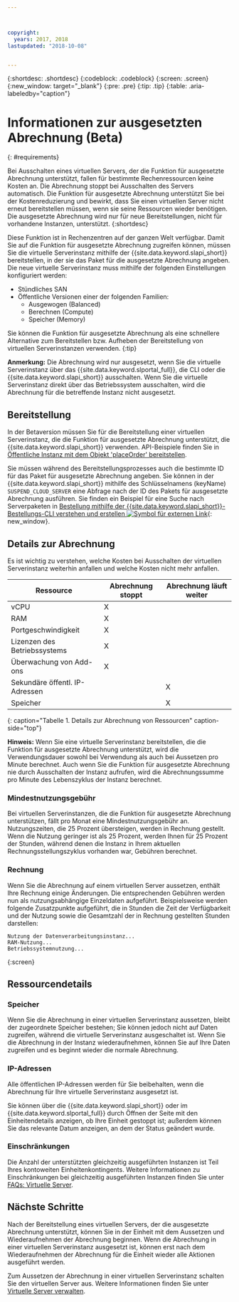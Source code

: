 ```yaml
---



copyright:
  years: 2017, 2018
lastupdated: "2018-10-08"


---
```


{:shortdesc: .shortdesc}
{:codeblock: .codeblock}
{:screen: .screen}
{:new_window: target="_blank"}
{:pre: .pre}
{:tip: .tip}
{:table: .aria-labeledby="caption"}

# Informationen zur ausgesetzten Abrechnung (Beta)
{: #requirements}

Bei Ausschalten eines virtuellen Servers, der die Funktion für ausgesetzte Abrechnung unterstützt, fallen für bestimmte Rechenressourcen keine Kosten an. Die Abrechnung stoppt bei Ausschalten des Servers automatisch. Die Funktion für ausgesetzte Abrechnung unterstützt Sie bei der Kostenreduzierung und bewirkt, dass Sie einen virtuellen Server nicht erneut bereitstellen müssen, wenn sie seine Ressourcen wieder benötigen. Die ausgesetzte Abrechnung wird nur für neue Bereitstellungen, nicht für vorhandene Instanzen, unterstützt.
{:shortdesc}

Diese Funktion ist in Rechenzentren auf der ganzen Welt verfügbar. Damit Sie auf die Funktion für ausgesetzte Abrechnung zugreifen können, müssen Sie die virtuelle Serverinstanz mithilfe der {{site.data.keyword.slapi_short}} bereitstellen, in der sie das Paket für die ausgesetzte Abrechnung angeben. Die neue virtuelle Serverinstanz muss mithilfe der folgenden Einstellungen konfiguriert werden:

* Stündliches SAN
* Öffentliche Versionen einer der folgenden Familien:
  * Ausgewogen (Balanced)
  * Berechnen (Compute)
  * Speicher (Memory)

Sie können die Funktion für ausgesetzte Abrechnung als eine schnellere Alternative zum Bereitstellen bzw. Aufheben der Bereitstellung von virtuellen Serverinstanzen verwenden.
{:tip}

**Anmerkung:** Die Abrechnung wird nur ausgesetzt, wenn Sie die virtuelle Serverinstanz über das {{site.data.keyword.slportal_full}}, die CLI oder die {{site.data.keyword.slapi_short}} ausschalten. Wenn Sie die virtuelle Serverinstanz direkt über das Betriebssystem ausschalten, wird die Abrechnung für die betreffende Instanz nicht ausgesetzt.

## Bereitstellung

In der Betaversion müssen Sie für die Bereitstellung einer virtuellen Serverinstanz, die die Funktion für ausgesetzte Abrechnung unterstützt, die {{site.data.keyword.slapi_short}} verwenden. API-Beispiele finden Sie in [Öffentliche Instanz mit dem Objekt 'placeOrder' bereitstellen](../vsi/vsi_provision_api.html#provisioning-a-public-instance-using-place-order-object). 

Sie müssen während des Bereitstellungsprozesses auch die bestimmte ID für das Paket für ausgesetzte Abrechnung angeben. Sie können in der {{site.data.keyword.slapi_short}} mithilfe des Schlüsselnamens (keyName) `SUSPEND_CLOUD_SERVER` eine Abfrage nach der ID des Pakets für ausgesetzte Abrechnung ausführen. Sie finden ein Beispiel für eine Suche nach Serverpaketen in [Bestellung mithilfe der {{site.data.keyword.slapi_short}}-Bestellungs-CLI verstehen und erstellen ![Symbol für externen Link](../icons/launch-glyph.svg "Symbol für externen Link")](https://softlayer.github.io/article/understanding-ordering/){: new_window}.

## Details zur Abrechnung

Es ist wichtig zu verstehen, welche Kosten bei Ausschalten der virtuellen Serverinstanz weiterhin anfallen und welche Kosten nicht mehr anfallen.

| Ressource                      | Abrechnung stoppt   | Abrechnung läuft weiter |
| ----------------------------- | ----------------- | ---------------- |
| vCPU                          |          X        |                  |
| RAM                           |          X        |                  |
| Portgeschwindigkeit                    |          X        |                  |
| Lizenzen des Betriebssystems     |          X        |                  |
| Überwachung von Add-ons          |          X        |                  |
| Sekundäre öffentl. IP-Adressen |                   |         X        |
| Speicher                       |                   |         X        |
{: caption="Tabelle 1. Details zur Abrechnung von Ressourcen" caption-side="top"}   

**Hinweis:** Wenn Sie eine virtuelle Serverinstanz bereitstellen, die die Funktion für ausgesetzte Abrechnung unterstützt, wird die Verwendungsdauer sowohl bei Verwendung als auch bei Aussetzen pro Minute berechnet. Auch wenn Sie die Funktion für ausgesetzte Abrechnung nie durch Ausschalten der Instanz aufrufen, wird die Abrechnungssumme pro Minute des Lebenszyklus der Instanz berechnet. 

### Mindestnutzungsgebühr
Bei virtuellen Serverinstanzen, die die Funktion für ausgesetzte Abrechnung unterstützen, fällt pro Monat eine Mindestnutzungsgebühr an. Nutzungszeiten, die 25 Prozent übersteigen, werden in Rechnung gestellt. Wenn die Nutzung geringer ist als 25 Prozent, werden Ihnen für 25 Prozent der Stunden, während denen die Instanz in Ihrem aktuellen Rechnungsstellungszyklus vorhanden war, Gebühren berechnet. 

### Rechnung
Wenn Sie die Abrechnung auf einem virtuellen Server aussetzen, enthält Ihre Rechnung einige Änderungen. Die entsprechenden Gebühren werden nun als nutzungsabhängige Einzeldaten aufgeführt. Beispielsweise werden folgende Zusatzpunkte aufgeführt, die in Stunden die Zeit der Verfügbarkeit und der Nutzung sowie die Gesamtzahl der in Rechnung gestellten Stunden darstellen:

```
Nutzung der Datenverarbeitungsinstanz...
RAM-Nutzung...
Betriebssystemnutzung...
```
{:screen}

## Ressourcendetails

### Speicher

Wenn Sie die Abrechnung in einer virtuellen Serverinstanz aussetzen, bleibt der zugeordnete Speicher bestehen; Sie können jedoch nicht auf Daten zugreifen, während die virtuelle Serverinstanz ausgeschaltet ist. Wenn Sie die Abrechnung in der Instanz wiederaufnehmen, können Sie auf Ihre Daten zugreifen und es beginnt wieder die normale Abrechnung.

### IP-Adressen

Alle öffentlichen IP-Adressen werden für Sie beibehalten, wenn die Abrechnung für Ihre virtuelle Serverinstanz ausgesetzt ist.

Sie können über die {{site.data.keyword.slapi_short}} oder im {{site.data.keyword.slportal_full}} durch Öffnen der Seite mit den Einheitendetails anzeigen, ob Ihre Einheit gestoppt ist; außerdem können Sie das relevante Datum anzeigen, an dem der Status geändert wurde.

### Einschränkungen

Die Anzahl der unterstützten gleichzeitig ausgeführten Instanzen ist Teil Ihres kontoweiten Einheitenkontingents. Weitere Informationen zu Einschränkungen bei gleichzeitig ausgeführten Instanzen finden Sie unter [FAQs: Virtuelle Server](vsi_faqs_vs.html#concurrent).

## Nächste Schritte
Nach der Bereitstellung eines virtuellen Servers, der die ausgesetzte Abrechnung unterstützt, können Sie in der Einheit mit dem Aussetzen und Wiederaufnehmen der Abrechnung beginnen.
Wenn die Abrechnung in einer virtuellen Serverinstanz ausgesetzt ist, können erst nach dem Wiederaufnehmen der Abrechnung für die Einheit wieder alle Aktionen ausgeführt werden.

Zum Aussetzen der Abrechnung in einer virtuellen Serverinstanz schalten Sie den virtuellen Server aus. Weitere Informationen finden Sie unter [Virtuelle Server verwalten](vsi_managing.html).
